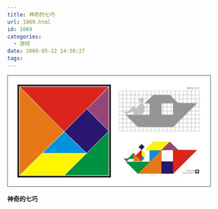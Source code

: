 ```yaml
---
title: 神奇的七巧
url: 1069.html
id: 1069
categories:
  - 游戏
date: 2009-05-22 14:50:27
tags:
---
```


![](/images/attachments/month_0905/d2009522144957.jpg)  

**神奇的七巧**